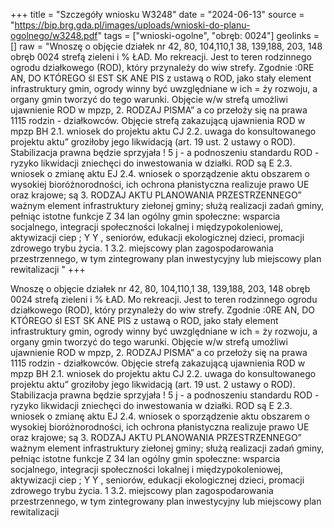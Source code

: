 +++
title = "Szczegóły wniosku W3248"
date = "2024-06-13"
source = "https://bip.brg.gda.pl/images/uploads/wnioski-do-planu-ogolnego/w3248.pdf"
tags = ["wnioski-ogolne", "obręb: 0024"]
geolinks = []
raw = "Wnoszę o objęcie działek nr 42, 80, 104,110,1 38, 139,188, 203, 148 obręb 0024 strefą zieleni i % ŁAD. Mo rekreacji. Jest to teren rodzinnego ogrodu działkowego (ROD), który przynależy do wiw strefy. Zgodnie :0RE AN, DO KTÓREGO śl EST SK ANE PIS z ustawą o ROD, jako stały element infrastruktury gmin, ogrody winny być uwzględniane w ich = ży rozwoju, a organy gmin tworzyć do tego warunki. Objęcie w/w strefą umożliwi ujawnienie ROD w mpzp, 2. RODZAJ PISMA” a co przełoży się na prawa 1115 rodzin - działkowców. Objęcie strefą zakazującą ujawnienia ROD w mpzp BH 2.1. wniosek do projektu aktu CJ 2.2. uwaga do konsultowanego projektu aktu” groziłoby jego likwidacją (art. 19 ust. 2 ustawy o ROD). Stabilizacja prawna będzie sprzyjała !  5 j - a podnoszeniu standardu ROD - ryzyko likwidacji zniechęci do inwestowania w działki. ROD są E 2.3. wniosek o zmianę aktu EJ 2.4. wniosek o sporządzenie aktu obszarem o wysokiej bioróżnorodności, ich ochrona płanistyczna realizuje prawo UE oraz krajowe; są 3. RODZAJ AKTU PLANOWANIA PRZESTRZENNEGO” ważnym element infrastruktury ziełonej gminy; służą realizacji zadań gminy, pełniąc istotne funkcje Z 34 lan ogólny gmin społeczne: wsparcia socjalnego, integracji społeczności lokalnej i międzypokoleniowej, aktywizacji ciep ; Y Y   , seniorów, edukacji ekologicznej dzieci, promacji zdrowego trybu życia. 1 3.2. miejscowy plan zagospodarowania przestrzennego, w tym zintegrowany plan inwestycyjny lub miejscowy plan rewitalizacji "
+++

Wnoszę o objęcie działek nr 42, 80, 104,110,1 38, 139,188, 203, 148 obręb 0024 strefą zieleni i
% ŁAD. Mo rekreacji. Jest to teren rodzinnego ogrodu działkowego (ROD), który przynależy do wiw strefy. Zgodnie
:0RE AN, DO KTÓREGO śl EST SK ANE PIS z ustawą o ROD, jako stały element infrastruktury gmin, ogrody winny być uwzględniane w ich
= ży rozwoju, a organy gmin tworzyć do tego warunki. Objęcie w/w strefą umożliwi ujawnienie ROD w mpzp,
2. RODZAJ PISMA” a co przełoży się na prawa 1115 rodzin - działkowców. Objęcie strefą zakazującą ujawnienia ROD w mpzp
BH 2.1. wniosek do projektu aktu CJ 2.2. uwaga do konsultowanego projektu aktu” groziłoby jego likwidacją (art. 19 ust. 2 ustawy o ROD). Stabilizacja prawna będzie sprzyjała
!  5 j - a podnoszeniu standardu ROD - ryzyko likwidacji zniechęci do inwestowania w działki. ROD są
E 2.3. wniosek o zmianę aktu EJ 2.4. wniosek o sporządzenie aktu obszarem o wysokiej bioróżnorodności, ich ochrona płanistyczna realizuje prawo UE oraz krajowe; są
3. RODZAJ AKTU PLANOWANIA PRZESTRZENNEGO” ważnym element infrastruktury ziełonej gminy; służą realizacji zadań gminy, pełniąc istotne funkcje
Z 34 lan ogólny gmin społeczne: wsparcia socjalnego, integracji społeczności lokalnej i międzypokoleniowej, aktywizacji
ciep ; Y Y   , seniorów, edukacji ekologicznej dzieci, promacji zdrowego trybu życia.
1 3.2. miejscowy plan zagospodarowania przestrzennego, w tym zintegrowany plan inwestycyjny lub
miejscowy plan rewitalizacji 


